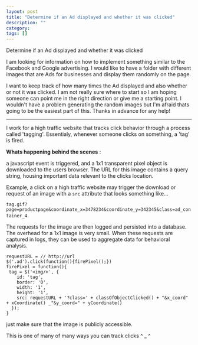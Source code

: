 ```yaml
---
layout: post
title: "Determine if an Ad displayed and whether it was clicked"
description: ""
category:
tags: []
---
```


Determine if an Ad displayed and whether it was clicked


I am looking for information on how to implement something similar to the Facebook and Google advertising. I would like to have a folder with different images that are Ads for businesses and display them randomly on the page.

I want to keep track of how many times the Ad displayed and also whether or not it was clicked. I am not really sure where to start so I am hoping someone can point me in the right direction or give me a starting point. I wouldn't have a problem generating the random images but I'm afraid thats going to be the easiest part of this. Thanks in advance for any help!


--------------------------------------- 
I work for a high traffic website that tracks click behavior through a process called 'tagging'. Essentialy, whenever someone clicks on something, a 'tag' is fired.

**Whats happening behind the scenes** :

a javascript event is triggered, and a 1x1 transparent pixel object is downloaded to the users browser. The URL for this image contains a query string, housing important data relevant to the clicks location.

Example, a click on a high traffic website may trigger the download or request of an image with a `src` attribute that looks something like...

`tag.gif?page=productpage&coordinate_x=3478234&coordinate_y=342345&class=ad_container_4`.

The requests for the image are then logged and persisted into a database. The overhead for a 1x1 image is very small. When these requests are captured in logs, they can be used to aggregate data for behavioral analysis.

    requestURL = // http://url
    $('.ad').click(function(){firePixel();})
    firePixel = function(){
     tag = $('<img/>', {
        id: 'tag',
        border: '0',
        width: '1',
        height: '1',
        src: requestURL + '?class=' + classOfObjectClicked() + "&x_coord" + xCoordinate() _"&y_coord=" + yCoordinate()
      });
    }

just make sure that the image is publicly accessible.

This is one of many of many ways you can track clicks ^ \_ ^



